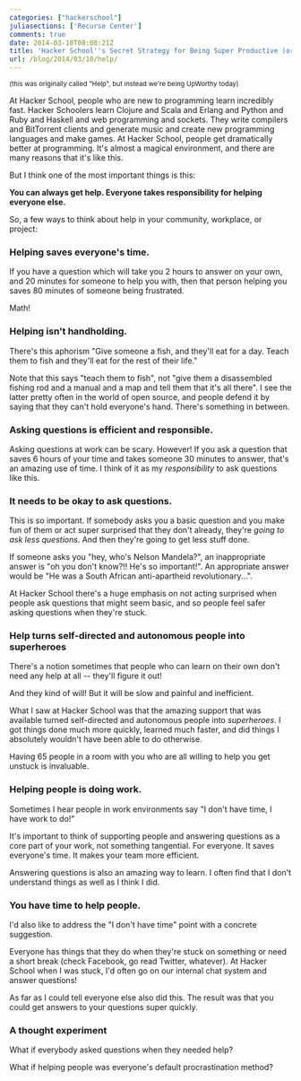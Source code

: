 ```yaml
---
categories: ["hackerschool"]
juliasections: ['Recurse Center']
comments: true
date: 2014-03-10T08:08:21Z
title: 'Hacker School''s Secret Strategy for Being Super Productive (or: Help.)'
url: /blog/2014/03/10/help/
---
```


<small>(this was originally called "Help", but instead we're being
UpWorthy today)</small>

At Hacker School, people who are new to programming learn incredibly
fast. Hacker Schoolers learn Clojure and Scala and Erlang and Python
and Ruby and Haskell and web programming and sockets. They write
compilers and BitTorrent clients and generate music and create new
programming languages and make games. At Hacker School, people get
dramatically better at programming. It's almost a magical environment,
and there are many reasons that it's like this.

But I think one of the most important things is this:

**You can always get help. Everyone takes responsibility for helping
everyone else.**

<!--more-->

So, a few ways to think about help in your community, workplace, or
project:

### Helping saves everyone's time.

If you have a question which will take you 2 hours to answer on your
own, and 20 minutes for someone to help you with, then that person
helping you saves 80 minutes of someone being frustrated.

Math!

### Helping isn't handholding.

There's this aphorism "Give someone a fish, and they'll eat for a day.
Teach them to fish and they'll eat for the rest of their life."

Note that this says "teach them to fish", not "give them a
disassembled fishing rod and a manual and a map and tell them that
it's all there". I see the latter pretty often in the world of open
source, and people defend it by saying that they can't hold everyone's
hand. There's something in between.

### Asking questions is efficient and responsible.

Asking questions at work can be scary. However! If you ask a question
that saves 6 hours of your time and takes someone 30 minutes to
answer, that's an amazing use of time. I think of it as my
*responsibility* to ask questions like this.

### It needs to be okay to ask questions.

This is so important. If somebody asks you a basic question and you
make fun of them or act super surprised that they don't already,
they're *going to ask less questions*. And then they're going to get
less stuff done.

If someone asks you "hey, who's Nelson Mandela?", an inappropriate
answer is "oh you don't know?!! He's so important!". An appropriate
answer would be "He was a South African anti-apartheid
revolutionary...".

At Hacker School there's a huge emphasis on not acting surprised when
people ask questions that might seem basic, and so people feel safer
asking questions when they're stuck.

### Help turns self-directed and autonomous people into superheroes

There's a notion sometimes that people who can learn on their own
don't need any help at all -- they'll figure it out!

And they kind of will! But it will be slow and painful and
inefficient.

What I saw at Hacker School was that the amazing support that was
available turned self-directed and autonomous people into
*superheroes*. I got things done much more quickly, learned much
faster, and did things I absolutely wouldn't have been able to do
otherwise.

Having 65 people in a room with you who are all willing to help you
get unstuck is invaluable.

### Helping people is doing work.

Sometimes I hear people in work environments say "I don't have time, I
have work to do!"

It's important to think of supporting people and answering questions
as a core part of your work, not something tangential. For everyone.
It saves everyone's time. It makes your team more efficient.

Answering questions is also an amazing way to learn. I often find that
I don't understand things as well as I think I did.

### You have time to help people.

I'd also like to address the "I don't have time" point with a concrete
suggestion.

Everyone has things that they do when they're stuck on something or
need a short break (check Facebook, go read Twitter, whatever). At
Hacker School when I was stuck, I'd often go on our internal chat
system and answer questions!

As far as I could tell everyone else also did this. The result was
that you could get answers to your questions super quickly.

### A thought experiment

What if everybody asked questions when they needed help?

What if helping people was everyone's default procrastination method?
